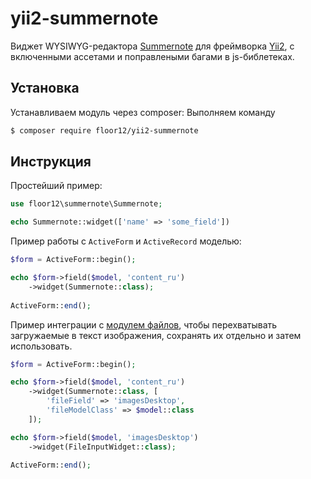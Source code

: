 # yii2-summernote

Виджет WYSIWYG-редактора [Summernote](https://summernote.org/ ) для фреймворка [Yii2](https://yiiframework.ru/), c включенными ассетами и поправлеными багами в js-библетеках.

## Установка

Устанавливаем модуль через composer:
Выполняем команду

```bash
$ composer require floor12/yii2-summernote
```

## Инструкция

Простейший пример:

```php
use floor12\summernote\Summernote;

echo Summernote::widget(['name' => 'some_field'])
```

Пример работы с `ActiveForm` и `ActiveRecord` моделью:

```php
$form = ActiveForm::begin();

echo $form->field($model, 'content_ru')
    ->widget(Summernote::class);
             
ActiveForm::end();
```

Пример интеграции с [модулем файлов](https://github.com/floor12/yii2-module-files), чтобы перехватывать загружаемые в
текст изображения, сохранять их отдельно и затем
использовать.

```php
$form = ActiveForm::begin();

echo $form->field($model, 'content_ru')
    ->widget(Summernote::class, [
        'fileField' => 'imagesDesktop',
        'fileModelClass' => $model::class
    ]);

echo $form->field($model, 'imagesDesktop')
    ->widget(FileInputWidget::class);

ActiveForm::end();
```